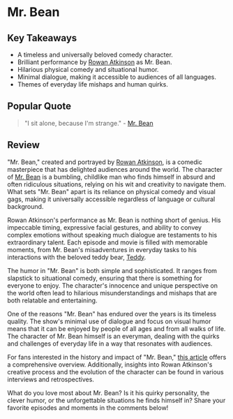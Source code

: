 # Mr. Bean

## Key Takeaways
- A timeless and universally beloved comedy character.
- Brilliant performance by [Rowan Atkinson](https://en.wikipedia.org/wiki/Rowan_Atkinson) as Mr. Bean.
- Hilarious physical comedy and situational humor.
- Minimal dialogue, making it accessible to audiences of all languages.
- Themes of everyday life mishaps and human quirks.

## Popular Quote
> "I sit alone, because I'm strange." - [Mr. Bean](https://en.wikipedia.org/wiki/Mr._Bean)

## Review
"Mr. Bean," created and portrayed by [Rowan Atkinson](https://en.wikipedia.org/wiki/Rowan_Atkinson), is a comedic masterpiece that has delighted audiences around the world. The character of [Mr. Bean](https://en.wikipedia.org/wiki/Mr._Bean) is a bumbling, childlike man who finds himself in absurd and often ridiculous situations, relying on his wit and creativity to navigate them. What sets "Mr. Bean" apart is its reliance on physical comedy and visual gags, making it universally accessible regardless of language or cultural background.

Rowan Atkinson's performance as Mr. Bean is nothing short of genius. His impeccable timing, expressive facial gestures, and ability to convey complex emotions without speaking much dialogue are testaments to his extraordinary talent. Each episode and movie is filled with memorable moments, from Mr. Bean's misadventures in everyday tasks to his interactions with the beloved teddy bear, [Teddy](https://en.wikipedia.org/wiki/Teddy_(Mr._Bean)).

The humor in "Mr. Bean" is both simple and sophisticated. It ranges from slapstick to situational comedy, ensuring that there is something for everyone to enjoy. The character's innocence and unique perspective on the world often lead to hilarious misunderstandings and mishaps that are both relatable and entertaining.

One of the reasons "Mr. Bean" has endured over the years is its timeless quality. The show's minimal use of dialogue and focus on visual humor means that it can be enjoyed by people of all ages and from all walks of life. The character of Mr. Bean himself is an everyman, dealing with the quirks and challenges of everyday life in a way that resonates with audiences.

For fans interested in the history and impact of "Mr. Bean," [this article](https://en.wikipedia.org/wiki/Mr._Bean) offers a comprehensive overview. Additionally, insights into Rowan Atkinson's creative process and the evolution of the character can be found in various interviews and retrospectives.

What do you love most about Mr. Bean? Is it his quirky personality, the clever humor, or the unforgettable situations he finds himself in? Share your favorite episodes and moments in the comments below!
